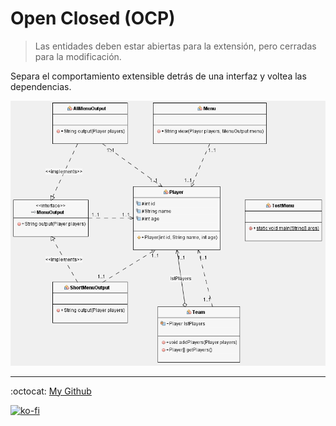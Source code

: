 # Open Closed (OCP)

> Las entidades deben estar abiertas para la extensión, pero cerradas para la modificación.

Separa el comportamiento extensible detrás de una interfaz y voltea las dependencias.

![Diagrama UML](./diagrama.png)

---

:octocat: [My Github](https://github.com/FernandoCalmet)

[![ko-fi](https://www.ko-fi.com/img/githubbutton_sm.svg)](https://ko-fi.com/T6T41JKMI)
